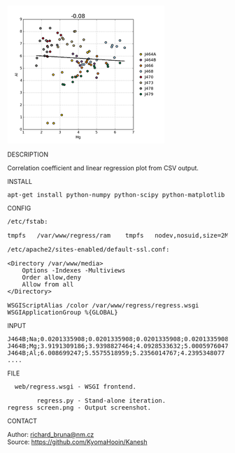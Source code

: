 ![Regress](https://github.com/KyomaHooin/Kanesh/raw/master/regress/regress_screen.png "screenshot")

DESCRIPTION

Correlation coefficient and linear regression plot from CSV output.  

INSTALL
<pre>
apt-get install python-numpy python-scipy python-matplotlib libapache2-mod-wsgi
</pre>
CONFIG
<pre>
/etc/fstab:

tmpfs	/var/www/regress/ram	tmpfs	nodev,nosuid,size=2M	0	0

/etc/apache2/sites-enabled/default-ssl.conf:

&lt;Directory /var/www/media&gt;
    Options -Indexes -Multiviews
    Order allow,deny
    Allow from all
&lt;/Directory&gt;

WSGIScriptAlias /color /var/www/regress/regress.wsgi
WSGIApplicationGroup %{GLOBAL}
</pre>
INPUT
<pre>
J464B;Na;0.0201335908;0.0201335908;0.0201335908;0.0201335908
J464B;Mg;3.9191309186;3.9398827464;4.0928533632;5.0005976047
J464B;Al;6.008699247;5.5575518959;5.2356014767;4.2395348077
....
</pre>
FILE
<pre>
  web/regress.wsgi - WSGI frontend.

        regress.py - Stand-alone iteration.
regress_screen.png - Output screenshot.
</pre>

CONTACT

Author: richard_bruna@nm.cz<br>
Source: https://github.com/KyomaHooin/Kanesh

